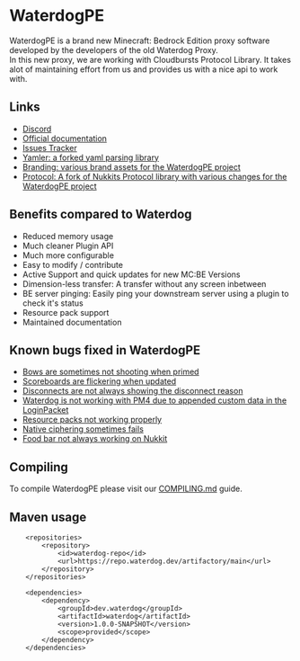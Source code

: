 # WaterdogPE

WaterdogPE is a brand new Minecraft: Bedrock Edition proxy software developed by the developers
of the old Waterdog Proxy. 
<br>
In this new proxy, we are working with Cloudbursts Protocol Library. It takes alot of maintaining
effort from us and provides us with a nice api to work with.

## Links

- [Discord](https://discord.gg/sJ452xNugw)
- [Official documentation](https://docs.waterdog.dev)
- [Issues Tracker](https://github.com/WaterdogPE/WaterdogPE/issues)
- [Yamler: a forked yaml parsing library](https://github.com/WaterdogPE/Yamler)
- [Branding: various brand assets for the WaterdogPE project](https://github.com/WaterdogPE/Branding)
- [Protocol: A fork of Nukkits Protocol library with various changes for the WaterdogPE project](https://github.com/WaterdogPE/Protocol)

## Benefits compared to Waterdog 

- Reduced memory usage
- Much cleaner Plugin API
- Much more configurable
- Easy to modify / contribute
- Active Support and quick updates for new MC:BE Versions
- Dimension-less transfer: A transfer without any screen inbetween
- BE server pinging: Easily ping your downstream server using a plugin to check it's status
- Resource pack support
- Maintained documentation


## Known bugs fixed in WaterdogPE

- [Bows are sometimes not shooting when primed](https://github.com/yesdog/Waterdog/issues/53)
- [Scoreboards are flickering when updated](https://github.com/yesdog/Waterdog/issues/62)
- [Disconnects are not always showing the disconnect reason](https://github.com/yesdog/Waterdog/issues/97)
- [Waterdog is not working with PM4 due to appended custom data in the LoginPacket](https://github.com/yesdog/Waterdog/issues/161)
- [Resource packs not working properly](https://github.com/yesdog/Waterdog/issues/110)
- [Native ciphering sometimes fails](https://github.com/yesdog/Waterdog/issues/130)
- [Food bar not always working on Nukkit](https://github.com/yesdog/Waterdog/issues/144)

## Compiling
To compile WaterdogPE please visit our [COMPILING.md](COMPILING.md) guide.

## Maven usage
```mvn
    <repositories>
        <repository>
            <id>waterdog-repo</id>
            <url>https://repo.waterdog.dev/artifactory/main</url>
        </repository>
    </repositories>

    <dependencies>
        <dependency>
            <groupId>dev.waterdog</groupId>
            <artifactId>waterdog</artifactId>
            <version>1.0.0-SNAPSHOT</version>
            <scope>provided</scope>
        </dependency>
    </dependencies>
```
